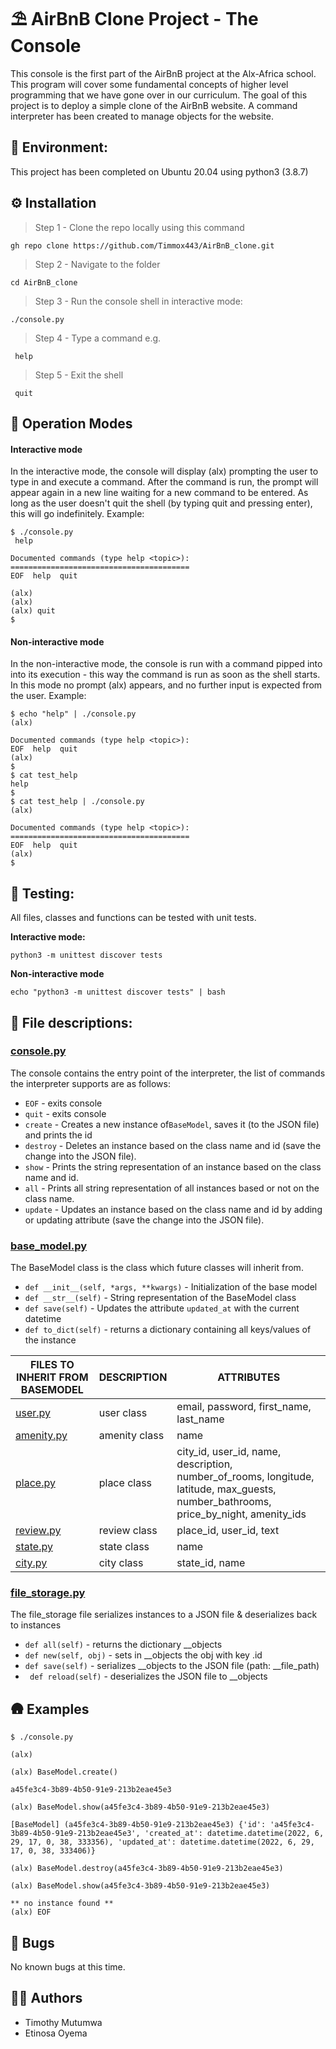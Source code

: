 # ⛱️ AirBnB Clone Project - The Console

This console is the first part of the AirBnB project at the Alx-Africa school.
This program will cover some fundamental concepts of higher level programming
that we have gone over in our curriculum. The goal of this project is to deploy
a simple clone of the AirBnB website. A command interpreter has been created
to manage objects for the website.

## 🌳 Environment:
This project has been completed on Ubuntu 20.04 using python3 (3.8.7)

## ⚙️ Installation

> Step 1 - Clone the repo locally using this command
```
gh repo clone https://github.com/Timmox443/AirBnB_clone.git
```
> Step 2 - Navigate to the folder
```
cd AirBnB_clone
```
> Step 3 - Run the console shell in interactive mode:
```
./console.py
```
> Step 4 - Type a command e.g.
```
 help
```
> Step 5 - Exit the shell
```
 quit
```

## 🚀 Operation Modes

#### Interactive mode
In the interactive mode, the console will display (alx) prompting the user to type in and execute a command. After the command is run, the prompt will appear again in a new line waiting for a new command to be entered. As long as the user doesn't quit the shell (by typing quit and pressing enter), this will go indefinitely. 
Example:

```
$ ./console.py
 help

Documented commands (type help <topic>):
========================================
EOF  help  quit

(alx)
(alx)
(alx) quit
$
```

#### Non-interactive mode

In the non-interactive mode, the console is run with a command pipped into into its execution - this way the command is run as soon as the shell starts. In this mode no prompt (alx) appears, and no further input is expected from the user.
Example:

```
$ echo "help" | ./console.py
(alx)

Documented commands (type help <topic>):
EOF  help  quit
(alx)
$
$ cat test_help
help
$
$ cat test_help | ./console.py
(alx)

Documented commands (type help <topic>):
========================================
EOF  help  quit
(alx) 
$
```



## 🛂 Testing:
All files, classes and functions can be tested with unit tests.

**Interactive mode:** 
```
python3 -m unittest discover tests
```

**Non-interactive mode** 
```
echo "python3 -m unittest discover tests" | bash
```



## 📁 File descriptions:

### [console.py](console.py)
The console contains the entry point of the interpreter, the list of commands
the interpreter supports are as follows:
* `EOF` - exits console
* `quit` - exits console
* `create` - Creates a new instance of`BaseModel`, saves it (to the JSON file) and prints the id
* `destroy` - Deletes an instance based on the class name and id (save the change into the JSON file). 
* `show` - Prints the string representation of an instance based on the class name and id.
* `all` - Prints all string representation of all instances based or not on the class name. 
* `update` - Updates an instance based on the class name and id by adding or updating attribute (save the change into the JSON file). 


### [base_model.py](/models/base_model.py)
The BaseModel class is the class which future classes will inherit from.
* `def __init__(self, *args, **kwargs)` - Initialization of the base model
* `def __str__(self)` - String representation of the BaseModel class
* `def save(self)` - Updates the attribute `updated_at` with the current datetime
* `def to_dict(self)` - returns a dictionary containing all keys/values of the instance

| FILES TO INHERIT FROM BASEMODEL  | DESCRIPTION   | ATTRIBUTES                                                                                                                           |
|----------------------------------|---------------|--------------------------------------------------------------------------------------------------------------------------------------|
| [user.py](/models/user.py)       | user class    | email, password, first_name, last_name                                                                                               |
| [amenity.py](/models/amenity.py) | amenity class | name                                                                                                                                 |
| [place.py](/models/place.py)     | place class   | city_id, user_id, name, description, number_of_rooms, longitude, latitude, max_guests, number_bathrooms, price_by_night, amenity_ids |
| [review.py](/models/review.py)   | review class  | place_id, user_id, text                                                                                                              |
| [state.py](/models/state.py)     | state class   | name                                                                                                                                 |
| [city.py](/models/city.py)       | city class    | state_id, name                                                                                                                       |

### [file_storage.py](/models/engine/file_storage.py)
The file_storage file serializes instances to a JSON file & deserializes back to instances
* `def all(self)` - returns the dictionary __objects
* `def new(self, obj)` - sets in __objects the obj with key <obj class name>.id
* `def save(self)` - serializes __objects to the JSON file (path: __file_path)
* ` def reload(self)` -  deserializes the JSON file to __objects

## 🛖 Examples
```
$ ./console.py

(alx)

(alx) BaseModel.create()

a45fe3c4-3b89-4b50-91e9-213b2eae45e3

(alx) BaseModel.show(a45fe3c4-3b89-4b50-91e9-213b2eae45e3)

[BaseModel] (a45fe3c4-3b89-4b50-91e9-213b2eae45e3) {'id': 'a45fe3c4-3b89-4b50-91e9-213b2eae45e3', 'created_at': datetime.datetime(2022, 6, 29, 17, 0, 38, 333356), 'updated_at': datetime.datetime(2022, 6, 29, 17, 0, 38, 333406)}

(alx) BaseModel.destroy(a45fe3c4-3b89-4b50-91e9-213b2eae45e3)

(alx) BaseModel.show(a45fe3c4-3b89-4b50-91e9-213b2eae45e3)

** no instance found **
(alx) EOF
```
## 🐛 Bugs
No known bugs at this time.
## ✍🏽 Authors

- Timothy Mutumwa
- Etinosa Oyema
